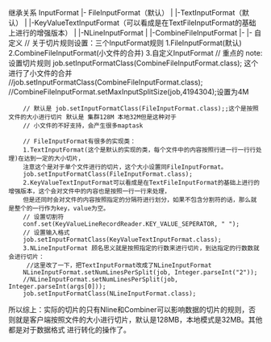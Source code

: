 继承关系
        InputFormat
            |- FileInputFormat（默认）
            |       |-TextInputFormat（默认）
            |       |-KeyValueTextInputFormat（可以看成是在TextFileInputFormat的基础上进行的增强版本）
            |       |-NLineInputFormat
            |       |-CombineFileInputFormat
            |- 
            |- 自定义
        // 关于切片规则设置：三个InputFormat规则 1.FileInputFormat(默认) 2.CombineFileInputFormat(小文件的合并) 3.自定义InputFormat
        // 重点的 note: 设置切片规则 job.setInputFormatClass(CombineFileInputFormat.class); 这个进行了小文件的合并
        //job.setInputFormatClass(CombineFileInputFormat.class);
        //CombineFileInputFormat.setMaxInputSplitSize(job,4194304);设置为4M

        // 默认是 job.setInputFormatClass(FileInputFormat.class);;这个是按照文件的大小进行切片 默认是 集群128M 本地32M但是这种对于
        // 小文件的不好支持，会产生很多maptask

        // FileInputFormat有很多的实现类：
        1.TextInputFormat(这个是默认的实现的类，每个文件中的内容按照行进一行一行行处理)在达到一定的大小切片，
        注意这个是对于单个文件进行的切片，这个大小设置同FileInputFormat。
        job.setInputFormatClass(FileInputFormat.class);
        2.KeyValueTextInputFormat可以看成是在TextFileInputFormat的基础上进行的增强版本，这个会对文件中的内容也是按照一行一行来处理，
        但是还同时会对文件的内容按照指定的分隔符进行划分，如果不包含分割符的话，那么就是整个的一行作为key，value为空。
        // 设置切割符
        conf.set(KeyValueLineRecordReader.KEY_VALUE_SEPERATOR, " ");
        // 设置输入格式
        job.setInputFormatClass(KeyValueTextInputFormat.class);
        3.NLineInputFormat 顾名思义就是按照指定的行数来进行切片，到达指定的行数数就会进行切片：
         //这里改了一下，把TextInputFormat改成了NLineInputFormat
        NLineInputFormat.setNumLinesPerSplit(job, Integer.parseInt("2"));
        //NLineInputFormat.setNumLinesPerSplit(job, Integer.parseInt(args[0]));
        job.setInputFormatClass(NLineInputFormat.class);

所以综上：实际的切片的只有Nline和Combiner可以影响数据的切片的规则，否则就是客户端按照文件的大小进行切片，默认是128MB，本地模式是32MB。其他都是对于数据格式
进行转化的操作了。